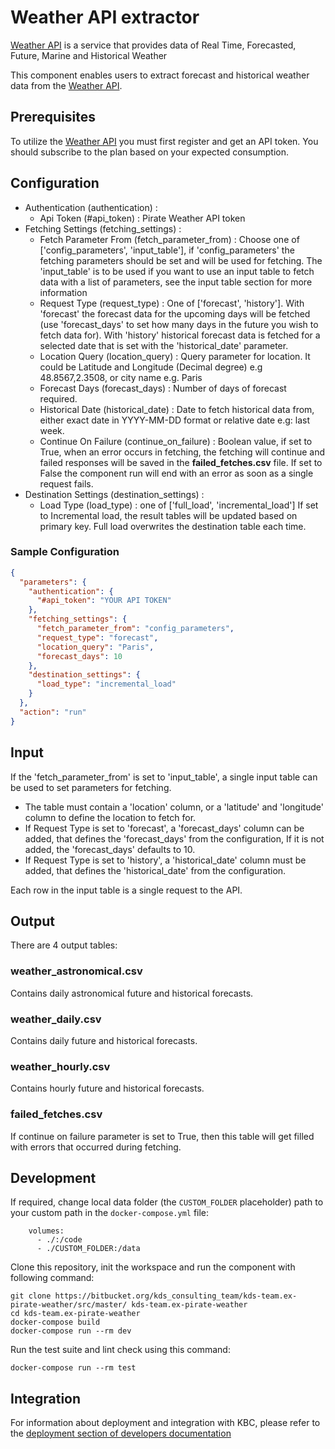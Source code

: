 # Weather API extractor

[Weather API](https://weatherapi.com) is a service that provides data of Real Time, Forecasted, Future, Marine and Historical Weather

This component enables users to extract forecast and historical weather data from the [Weather API](https://weatherapi.com).

## Prerequisites

To utilize the [Weather API](https://weatherapi.com) you must first register and get an API token.
You should subscribe to the plan based on your expected consumption.

## Configuration

* Authentication (authentication) :
    * Api Token (#api_token) : Pirate Weather API token
* Fetching Settings (fetching_settings) :
    * Fetch Parameter From (fetch_parameter_from) : Choose one of ['config_parameters', 'input_table'], if 'config_parameters' the fetching parameters should be set and will be used for fetching. 
The 'input_table' is to be used if you want to use an input table to fetch data with a list of parameters, see the input table section for more information
    * Request Type (request_type) : One of ['forecast', 'history']. 
With 'forecast' the forecast data for the upcoming days will be fetched (use 'forecast_days' to set how many days in the future you wish to fetch data for).
With 'history' historical forecast data is fetched for a selected date that is set with the 'historical_date' parameter.
    * Location Query (location_query) : Query parameter for location. It could be Latitude and Longitude (Decimal degree) e.g 48.8567,2.3508, or city name e.g. Paris
    * Forecast Days (forecast_days) : Number of days of forecast required.
    * Historical Date (historical_date) : Date to fetch historical data from, either exact date in YYYY-MM-DD format or relative date e.g: last week.
    * Continue On Failure (continue_on_failure) : Boolean value, if set to True, when an error occurs in fetching, the fetching will continue and failed responses will be saved in the **failed_fetches.csv** file. 
  If set to False the component run will end with an error as soon as a single request fails.
* Destination Settings (destination_settings) :
    * Load Type (load_type) : one of ['full_load', 'incremental_load'] If set to Incremental load, the result tables will be updated based on primary key. 
Full load overwrites the destination table each time.


### Sample Configuration

```json
{
  "parameters": {
    "authentication": {
      "#api_token": "YOUR API TOKEN"
    },
    "fetching_settings": {
      "fetch_parameter_from": "config_parameters",
      "request_type": "forecast",
      "location_query": "Paris",
      "forecast_days": 10
    },
    "destination_settings": {
      "load_type": "incremental_load"
    }
  },
  "action": "run"
}

```

## Input

If the 'fetch_parameter_from' is set to 'input_table', a single input table can be used to set parameters for fetching.

* The table must contain a 'location' column, or a 'latitude' and 'longitude' column to define the location to fetch for.
* If Request Type is set to 'forecast', a 'forecast_days' column can be added, that defines the 'forecast_days' from the configuration, If it is not added, the 'forecast_days' defaults to 10.
* If Request Type is set to 'history', a 'historical_date' column must be added, that defines the 'historical_date' from the configuration.

Each row in the input table is a single request to the API.

## Output

There are 4 output tables:

### weather_astronomical.csv

Contains daily astronomical future and historical forecasts.

### weather_daily.csv

Contains daily future and historical forecasts.

### weather_hourly.csv

Contains hourly future and historical forecasts.

### failed_fetches.csv

If continue on failure parameter is set to True, then this table will get filled with errors that occurred during fetching.

## Development

If required, change local data folder (the `CUSTOM_FOLDER` placeholder) path to
your custom path in the `docker-compose.yml` file:

~~~~~~~~~~~~~~~~~~~~~~~~~~~~~~~~~~~~~~~~~~~~~~~~~~~~~~~~~~~~~~~~~~~~~~~~~~~~~~~~
    volumes:
      - ./:/code
      - ./CUSTOM_FOLDER:/data
~~~~~~~~~~~~~~~~~~~~~~~~~~~~~~~~~~~~~~~~~~~~~~~~~~~~~~~~~~~~~~~~~~~~~~~~~~~~~~~~

Clone this repository, init the workspace and run the component with following
command:

~~~~~~~~~~~~~~~~~~~~~~~~~~~~~~~~~~~~~~~~~~~~~~~~~~~~~~~~~~~~~~~~~~~~~~~~~~~~~~~~
git clone https://bitbucket.org/kds_consulting_team/kds-team.ex-pirate-weather/src/master/ kds-team.ex-pirate-weather
cd kds-team.ex-pirate-weather
docker-compose build
docker-compose run --rm dev
~~~~~~~~~~~~~~~~~~~~~~~~~~~~~~~~~~~~~~~~~~~~~~~~~~~~~~~~~~~~~~~~~~~~~~~~~~~~~~~~

Run the test suite and lint check using this command:

~~~~~~~~~~~~~~~~~~~~~~~~~~~~~~~~~~~~~~~~~~~~~~~~~~~~~~~~~~~~~~~~~~~~~~~~~~~~~~~~
docker-compose run --rm test
~~~~~~~~~~~~~~~~~~~~~~~~~~~~~~~~~~~~~~~~~~~~~~~~~~~~~~~~~~~~~~~~~~~~~~~~~~~~~~~~

## Integration

For information about deployment and integration with KBC, please refer to the
[deployment section of developers
documentation](https://developers.keboola.com/extend/component/deployment/)
